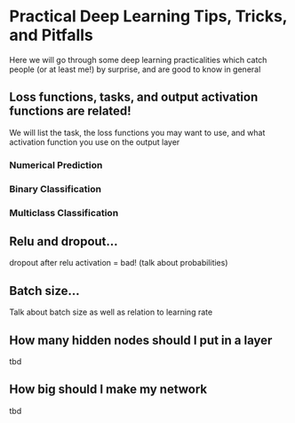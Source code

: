 # Practical Deep Learning Tips, Tricks, and Pitfalls

Here we will go through some deep learning practicalities which catch people (or at least me!) by surprise, and are good to know in general

## Loss functions, tasks, and output activation functions are related!

We will list the task, the loss functions you may want to use, and what activation function you use on the output layer

### Numerical Prediction

### Binary Classification

### Multiclass Classification

## Relu and dropout...

dropout after relu activation = bad! (talk about probabilities)

## Batch size...
Talk about batch size as well as relation to learning rate

## How many hidden nodes should I put in a layer
tbd

## How big should I make my network
tbd
